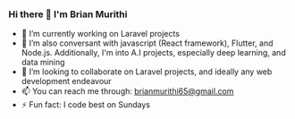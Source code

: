 ### Hi there 👋 I'm Brian Murithi

- 🔭 I’m currently working on Laravel projects
- 🌱 I’m also conversant with javascript (React framework), Flutter, and Node.js. Additionally, I'm into A.I projects, especially deep learning, and data mining
- 👯 I’m looking to collaborate on Laravel projects, and ideally any web development endeavour 
- 📫 You can reach me through: brianmurithi65@gmail.com 
- ⚡ Fun fact: I code best on Sundays
<!--
**brianmureithi/brianmureithi** is a ✨ _special_ ✨ repository because its `README.md` (this file) appears on your GitHub profile.

Here are some ideas to get you started:

- 🔭 I’m currently working on ...
- 🌱 I’m currently learning ...
- 👯 I’m looking to collaborate on ...
- 🤔 I’m looking for help with ...
- 💬 Ask me about ...
- 📫 How to reach me: ...
- 😄 Pronouns: ...
- ⚡ Fun fact: ...
-->
